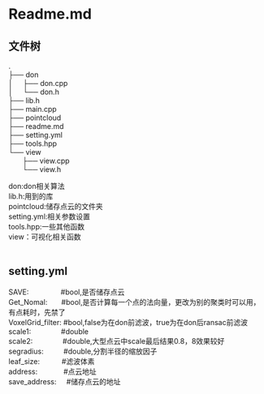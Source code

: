 # Readme.md
## 文件树

.<br>
├── don<br>
│$~~~~~$├── don.cpp<br>
│$~~~~~$└── don.h<br>
├── lib.h<br>
├── main.cpp<br>
├── pointcloud<br>
├── readme.md<br>
├── setting.yml<br>
├── tools.hpp<br>
└── view<br>
$~~~~~~~$├── view.cpp<br>
$~~~~~~~$└── view.h<br>

don:don相关算法<br>
lib.h:用到的库<br>
pointcloud:储存点云的文件夹<br>
setting.yml:相关参数设置<br>
tools.hpp:一些其他函数<br>
view：可视化相关函数<br>
<br>
## setting.yml
  SAVE:$~~~~~~~~~~~~~~~~$#bool,是否储存点云<br>
  Get_Nomal:$~~~~~~~$#bool,是否计算每一个点的法向量，更改为别的聚类时可以用，有点耗时，先禁了<br>
  VoxelGrid_filter: #bool,false为在don前滤波，true为在don后ransac前滤波<br>
  scale1:$~~~~~~~~~~~~~~~$#double<br>
  scale2:$~~~~~~~~~~~~~~~$#double,大型点云中scale最后结果0.8，8效果较好<br>
  segradius:$~~~~~~~~~~$#double,分割半径的缩放因子<br>
  leaf_size:$~~~~~~~~~~~$#滤波体素<br>
  address:$~~~~~~~~~~~~~$#点云地址<br>
  save_address:$~~~~~$#储存点云的地址<br>

